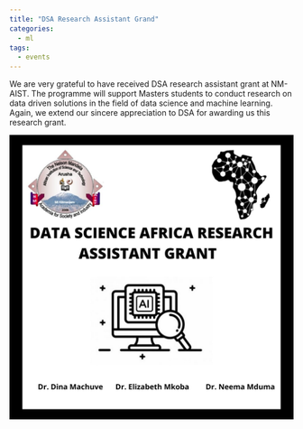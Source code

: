 ```yaml
---
title: "DSA Research Assistant Grand"
categories:
  - ml
tags:
  - events
---
```

We are very grateful to have received DSA research assistant grant at NM-AIST. The programme will support Masters students to conduct research on data driven solutions in the field of data science and machine learning. Again, we extend our sincere appreciation to DSA for awarding us this research grant.

<img src="/assets/images/DSA.JPG" class="align-center" alt="">

